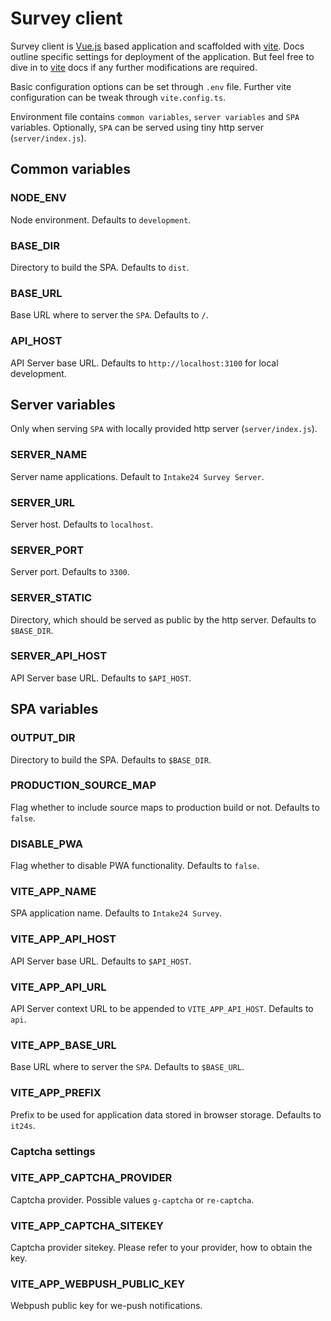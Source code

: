 # Survey client

Survey client is [Vue.js](https://vuejs.org) based application and scaffolded with [vite](https://vitejs.dev/). Docs outline specific settings for deployment of the application. But feel free to dive in to [vite](https://vitejs.dev/) docs if any further modifications are required.

Basic configuration options can be set through `.env` file. Further vite configuration can be tweak through `vite.config.ts`.

Environment file contains `common variables`, `server variables` and `SPA` variables. Optionally, `SPA` can be served using tiny http server (`server/index.js`).

## Common variables

### NODE_ENV

Node environment. Defaults to `development`.

### BASE_DIR

Directory to build the SPA. Defaults to `dist`.

### BASE_URL

Base URL where to server the `SPA`. Defaults to `/`.

### API_HOST

API Server base URL. Defaults to `http://localhost:3100` for local development.

## Server variables

Only when serving `SPA` with locally provided http server (`server/index.js`).

### SERVER_NAME

Server name applications. Default to `Intake24 Survey Server`.

### SERVER_URL

Server host. Defaults to `localhost`.

### SERVER_PORT

Server port. Defaults to `3300`.

### SERVER_STATIC

Directory, which should be served as public by the http server. Defaults to `$BASE_DIR`.

### SERVER_API_HOST

API Server base URL. Defaults to `$API_HOST`.

## SPA variables

### OUTPUT_DIR

Directory to build the SPA. Defaults to `$BASE_DIR`.

### PRODUCTION_SOURCE_MAP

Flag whether to include source maps to production build or not. Defaults to `false`.

### DISABLE_PWA

Flag whether to disable PWA functionality. Defaults to `false`.

### VITE_APP_NAME

SPA application name. Defaults to `Intake24 Survey`.

### VITE_APP_API_HOST

API Server base URL. Defaults to `$API_HOST`.

### VITE_APP_API_URL

API Server context URL to be appended to `VITE_APP_API_HOST`. Defaults to `api`.

### VITE_APP_BASE_URL

Base URL where to server the `SPA`. Defaults to `$BASE_URL`.

### VITE_APP_PREFIX

Prefix to be used for application data stored in browser storage. Defaults to `it24s`.

### Captcha settings

### VITE_APP_CAPTCHA_PROVIDER

Captcha provider. Possible values `g-captcha` or `re-captcha`.

### VITE_APP_CAPTCHA_SITEKEY

Captcha provider sitekey. Please refer to your provider, how to obtain the key.

### VITE_APP_WEBPUSH_PUBLIC_KEY

Webpush public key for we-push notifications.
